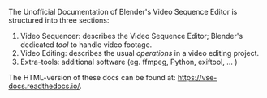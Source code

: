 The Unofficial Documentation of Blender's Video Sequence Editor is structured into three sections:

1. Video Sequencer: describes the Video Sequence Editor; Blender's dedicated *tool* to handle video footage.
2. Video Editing: describes the usual *operations* in a video editing project.
3. Extra-tools: additional software (eg. ffmpeg, Python, exiftool, ... )

The  HTML-version of these docs can be found at: https://vse-docs.readthedocs.io/.

